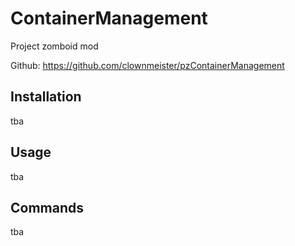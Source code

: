# ContainerManagement

Project zomboid mod

Github: https://github.com/clownmeister/pzContainerManagement

## Installation

tba

## Usage

tba

## Commands

tba